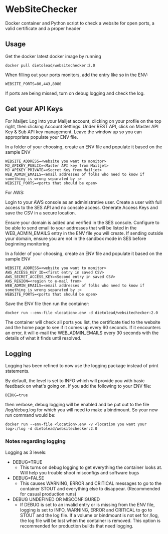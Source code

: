 # WebSiteChecker
Docker container and Python script to check a website for open ports, a valid certificate and a proper header

## Usage
Get the docker latest docker image by running
```
docker pull dietolead/websitechecker:2.0
```

When filling out your ports monitors, add the entry like so in the ENV:

```
WEBSITE_PORTS=80,443,8080
```

If ports are being missed, turn on debug logging and check the log.

## Get your API Keys

For Mailjet:
Log into your Mailjet account, clicking on your profile on the top right, then clicking Account Settings.
Under REST API, click on Master API Key & Sub API key management.
Leave the window up so you can appropriate populate your ENV file.

In a folder of your choosing, create an ENV file and populate it based on the sample ENV
```
WEBSITE_ADDRESS=<website you want to monitor>
MJ_APIKEY_PUBLIC=<Master API key from Mailjet>
MJ_APIKEY_PRIVATE=<Secret Key from Mailjet>
WEB_ADMIN_EMAILS=<email addresses of folks who need to know if something is wrong separated by ;>
WEBSITE_PORTS=<ports that should be open>
```

For AWS:

Login to your AWS console as an administrative user. Create a user with full access to the SES API and no console access. Generate Access Keys and save the CSV in a secure location.

Ensure your domain is added and verified in the SES console. Configure to be able to send email to your addresses that will be listed in the WEB_ADMIN_EMAILS entry in the ENV file you will create. If sending outside your domain, ensure you are not in the sandbox mode in SES before beginning monitoring.

In a folder of your choosing, create an ENV file and populate it based on the sample ENV
```
WEBSITE_ADDRESS=<website you want to monitor>
AWS_ACCESS_KEY_ID=<first entry in saved CSV>
AWS_SECRET_ACCESS_KEY=<Second entry in saved CSV>
AWS_REGION=<region to e-mail from>
WEB_ADMIN_EMAILS=<email addresses of folks who need to know if something is wrong separated by ;>
WEBSITE_PORTS=<ports that should be open>
```

Save the ENV file then run the container:
```
docker run --env-file <location>.env -d dietolead/websitechecker:2.0
```

The container will check all ports you list, the certificate tied to the website and the home page to see if it comes up every 60 seconds. If it encounters an error, it will e-mail the WEB_ADMIN_EMAILS every 30 seconds with the details of what it finds until resolved.

## Logging
Logging has been refined to now use the logging package instead of print statements.

By default, the level is set to INFO which will provide you with basic feedback on what's going on. If you add the following to your ENV file:
```
DEBUG=true
```
then verbose, debug logging will be enabled and be put out to the file /log/debug.log for which you will need to make a bindmount. So your new run command would be:
```
docker run --env-file <location>.env -v <location you want your log>:/log -d dietolead/websitechecker:2.0
```

### Notes regarding logging
Logging as 3 levels:

- DEBUG=TRUE
    - This turns on debug logging to get everything the container looks at. Will help you trouble shoot misconfigs and software bugs
- DEBUG=FALSE
    - This causes WARNING, ERROR and CRITICAL messages to go to the container STOUT and everything else to disappear. (Recommended for casual production runs)
- DEBUG UNDEFINED OR MISCONFIGURED
    - If DEBUG is set to an invalid entry or is missing from the ENV file, logging is set to INFO, WARNING, ERROR and CRITICAL to go to STOUT and the log file. If a volume or bindmount is not set for /log, the log file will be lost when the container is removed. This option is recommended for production builds that need logging.
